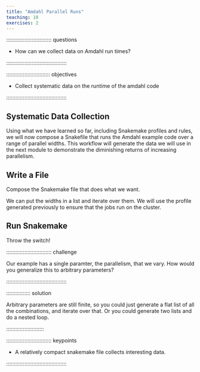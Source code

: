 ```yaml
---
title: "Amdahl Parallel Runs"
teaching: 10
exercises: 2
---
```


:::::::::::::::::::::::::::::: questions

- How can we collect data on Amdahl run times?

::::::::::::::::::::::::::::::::::::::::

::::::::::::::::::::::::::::: objectives

- Collect systematic data on the runtime of the amdahl code

::::::::::::::::::::::::::::::::::::::::

## Systematic Data Collection

Using what we have learned so far, including Snakemake
profiles and rules, we will now compose a Snakefile
that runs the Amdahl example code over a range of
parallel widths. This workflow will generate the
data we will use in the next module to demonstrate
the diminishing returns of increasing parallelism.

## Write a File

Compose the Snakemake file that does what we want.

We can put the widths in a list and iterate over
them. We will use the profile generated previously
to ensure that the jobs run on the cluster.

## Run Snakemake

Throw the switch!

:::::::::::::::::::::::::::::: challenge

Our example has a single paramter, the parallelism,
that we vary. How would you generalize this to arbitrary
parameters?

::::::::::::::::::::::::::::::::::::::::

:::::::::::::::: solution

Arbitrary parameters are still finite, so you could
just generate a flat list of all the combinations, and iterate
over that. Or you could generate two lists and do a nested
loop.

:::::::::::::::::::::::::

:::::::::::::::::::::::::::::: keypoints

- A relatively compact snakemake file collects interesting data.

::::::::::::::::::::::::::::::::::::::::
